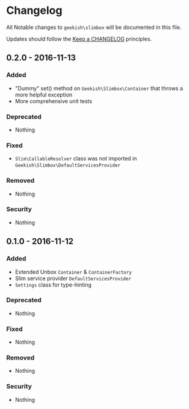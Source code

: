# Changelog

All Notable changes to `geekish\slimbox` will be documented in this file.

Updates should follow the [Keep a CHANGELOG](http://keepachangelog.com/) principles.

## 0.2.0 - 2016-11-13

### Added
- "Dummy" set() method on `Geekish\Slimbox\Container` that throws a more helpful exception
- More comprehensive unit tests

### Deprecated
- Nothing

### Fixed
- `Slim\CallableResolver` class was not imported in `Geekish\Slimbox\DefaultServicesProvider`

### Removed
- Nothing

### Security
- Nothing


## 0.1.0 - 2016-11-12

### Added
- Extended Unbox `Container` & `ContainerFactory`
- Slim service provider `DefaultServicesProvider`
- `Settings` class for type-hinting

### Deprecated
- Nothing

### Fixed
- Nothing

### Removed
- Nothing

### Security
- Nothing
